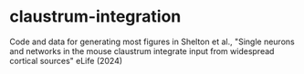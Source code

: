 # claustrum-integration
Code and data for generating most figures in Shelton et al., "Single neurons and networks in the mouse claustrum integrate input from widespread cortical sources" eLife  (2024)
